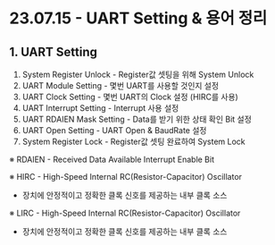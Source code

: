 # 23.07.15 - UART Setting & 용어 정리



## 1. UART Setting

1) System Register Unlock - Register값 셋팅을 위해 System Unlock
2) UART Module Setting - 몇번 UART를 사용할 것인지 설정
3) UART Clock Setting - 몇번 UART의 Clock 설정 (HIRC를 사용)
4) UART Interrupt Setting - Interrupt 사용 설정
5) UART RDAIEN Mask Setting - Data를 받기 위한 상태 확인 Bit 설정
6) UART Open Setting - UART Open & BaudRate 설정
7) System Register Lock - Register값 셋팅 완료하여 System Lock



※ RDAIEN - Received Data Available Interrupt Enable Bit

※ HIRC - High-Speed Internal RC(Resistor-Capacitor) Oscillator

- 장치에 안정적이고 정확한 클록 신호를 제공하는 내부 클록 소스

※ LIRC - High-Speed Internal RC(Resistor-Capacitor) Oscillator

- 장치에 안정적이고 정확한 클록 신호를 제공하는 내부 클록 소스

